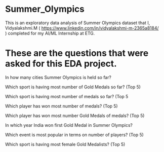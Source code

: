 # Summer_Olympics

This is an exploratory data analysis of Summer Olympics dataset that I, Vidyalakshmi.M ( https://www.linkedin.com/in/vidyalakshmi-m-2365a8184/ ) completed for my AI/ML Internship at ETG.

# These are the questions that were asked for this EDA project.

In how many cities Summer Olympics is held so far?

Which sport is having most number of Gold Medals so far? (Top 5)

Which sport is having most number of medals so far? (Top 5

Which player has won most number of medals? (Top 5)

Which player has won most number Gold Medals of medals? (Top 5)

In which year India won first Gold Medal in Summer Olympics?

Which event is most popular in terms on number of players? (Top 5)

Which sport is having most female Gold Medalists? (Top 5)

